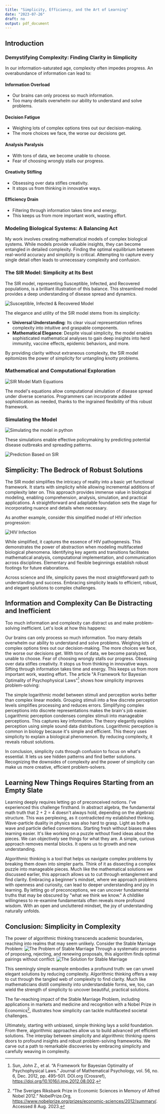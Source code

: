 ```yaml
---
title: "Simplicity, Efficiency, and the Art of Learning"
date: "2023-07-26"
draft: no
output: pdf_document
---
```


## Introduction

### Demystifying Complexity: Finding Clarity in Simplicity

In our information-saturated age, complexity often impedes progress. An overabundance of information can lead to:

#### Information Overload
- Our brains can only process so much information.
- Too many details overwhelm our ability to understand and solve problems.

#### Decision Fatigue
- Weighing lots of complex options tires out our decision-making.
- The more choices we face, the worse our decisions get.

#### Analysis Paralysis
- With tons of data, we become unable to choose.
- Fear of choosing wrongly stalls our progress.

#### Creativity Stifling
- Obsessing over data stifles creativity.
- It stops us from thinking in innovative ways.

#### Efficiency Drain
- Filtering through information takes time and energy.
- This keeps us from more important work, wasting effort.


### Modeling Biological Systems: A Balancing Act

My work involves creating mathematical models of complex biological systems. While models provide valuable insights, they can become entangled in detailed complexity. Finding the optimal equilibrium between real-world accuracy and simplicity is critical. Attempting to capture every single detail often leads to unnecessary complexity and confusion.

### The SIR Model: Simplicity at Its Best

The SIR model, representing Susceptible, Infected, and Recovered populations, is a brilliant illustration of this balance. This streamlined model provides a deep understanding of disease spread and dynamics.

![Susceptible, Infected & Recovered Model](sir.svg)

The elegance and utility of the SIR model stems from its simplicity:

* **Universal Understanding**: Its clear visual representation refines complexity into intuitive and graspable components.
* **Mathematical Elegance**: Despite visual simplicity, the model enables sophisticated mathematical analyses to gain deep insights into herd immunity, vaccine effects, epidemic behaviors, and more.

By providing clarity without extraneous complexity, the SIR model epitomizes the power of simplicity for untangling knotty problems.

### Mathematical and Computational Exploration

![SIR Model Math Equations](equation.svg)

The model's equations allow computational simulation of disease spread under diverse scenarios. Programmers can incorporate added sophistication as needed, thanks to the ingrained flexibility of this robust framework.

### Simulating the Model

![Simulating the model in python](py.svg)

These simulations enable effective policymaking by predicting potential disease outbreaks and spreading patterns.

![Prediction Based on SIR](sir_plot.png)

## Simplicity: The Bedrock of Robust Solutions

The SIR model simplifies the intricacy of reality into a basic yet functional framework. It starts with simplicity while allowing incremental additions of complexity later on. This approach provides immense value in biological modeling, enabling comprehension, analysis, simulation, and practical applications. A straightforward and adaptable foundation sets the stage for incorporating nuance and details when necessary.

As another example, consider this simplified model of HIV infection progression:

![HIV Infection](hiv.svg)

While simplified, it captures the essence of HIV pathogenesis. This demonstrates the power of abstraction when modeling multifaceted biological phenomena. Identifying key agents and transitions facilitates mathematical analysis, computational implementation, and communication across disciplines. Elementary and flexible beginnings establish robust footings for future elaborations.

Across science and life, simplicity paves the most straightforward path to understanding and success. Embracing simplicity leads to efficient, robust, and elegant solutions to complex challenges.


## Information and Complexity Can Be Distracting and Inefficient

Too much information and complexity can distract us and make problem-solving inefficient. Let's look at how this happens:

Our brains can only process so much information. Too many details overwhelm our ability to understand and solve problems.
Weighing lots of complex options tires out our decision-making. The more choices we face, the worse our decisions get.
With tons of data, we become paralyzed, unable to choose. Fear of choosing wrongly stalls our progress.
Obsessing over data stifles creativity. It stops us from thinking in innovative ways.
Sifting through information takes time and energy. This keeps us from more important work, wasting effort.
The article "A Framework for Bayesian Optimality of Psychophysical Laws"[^1^] shows how simplicity improves problem-solving:

The simple logarithmic model between stimuli and perception works better than complex linear models.
Grouping stimuli into a few discrete perception levels simplifies processing and reduces errors.
Simplifying complex perceptions into discrete representations makes the brain's job easier.
Logarithmic perception condenses complex stimuli into manageable perceptions. This captures key information.
The theory elegantly explains perception using simple sound data distributions.
Logarithmic perception is common in biology because it's simple and efficient.
This theory uses simplicity to explain a biological phenomenon. By reducing complexity, it reveals robust solutions.

In conclusion, simplicity cuts through confusion to focus on what's essential. It lets us see hidden patterns and find better solutions. Recognizing the downsides of complexity and the power of simplicity can make us more creative, efficient problem-solvers.


## Learning New Things Requires Starting from an Empty Slate

Learning deeply requires letting go of preconceived notions. I've experienced this challenge firsthand. In abstract algebra, the fundamental math truth that 2 + 2 = 4 doesn't always hold, depending on the algebraic structure. This was perplexing, as it contradicted my established thinking. Wave-particle duality in physics was also hard to grasp. Light as both a wave and particle defied conventions.
Starting fresh without biases makes learning easier. It's like working on a puzzle without fixed ideas about the pieces. We can objectively see things for what they are. A simple, curious approach removes mental blocks. It opens us to growth and new understanding.

Algorithmic thinking is a tool that helps us navigate complex problems by breaking them down into simpler parts. Think of it as dissecting a complex puzzle into manageable pieces. Much like the mathematical solutions we discussed earlier, this approach allows us to cut through entanglement and find clarity. Embracing a beginner's mindset, where we approach problems with openness and curiosity, can lead to deeper understanding and joy in learning. By letting go of preconceptions, we can uncover fundamental truths that may be obscured by "what we think we know." A childlike willingness to re-examine fundamentals often reveals more profound wisdom. With an open and uncluttered mindset, the joy of understanding naturally unfolds.

## Conclusion: Simplicity in Complexity

The power of algorithmic thinking transcends academic boundaries, reaching into realms that may seem unlikely. Consider the Stable Marriage Problem:
![The Problem of Stable Marriage](stable_marriage.svg)
Through a systematic process of proposing, rejecting, and renewing proposals, this algorithm finds optimal pairings without conflict:
![The Solution for Stable Marriage](stable_marriage_sol.svg)

This seemingly simple example embodies a profound truth: we can unveil elegant solutions by reducing complexity. Algorithmic thinking offers a way to cut through the tangled web of complexity to find clarity. Much like mathematicians distill complexity into understandable forms, we, too, can wield the strength of simplicity to uncover beautiful, practical solutions.

The far-reaching impact of the Stable Marriage Problem, including applications in markets and medicine and recognition with a Nobel Prize in Economics[^2^], illustrates how simplicity can tackle multifaceted societal challenges.

Ultimately, starting with unbiased, simple thinking lays a solid foundation. From there, algorithmic approaches allow us to build advanced yet efficient solutions. The interplay between simplicity and algorithmic thinking opens doors to profound insights and robust problem-solving frameworks. We carve out a path to remarkable discoveries by embracing simplicity and carefully weaving in complexity.


[^1^]: Sun, John Z., et al. “A Framework for Bayesian Optimality of Psychophysical Laws.” Journal of Mathematical Psychology, vol. 56, no. 6, Dec. 2012, pp. 495–501. DOI.org (Crossref), https://doi.org/10.1016/j.jmp.2012.08.002.

[^2^]: “The Sveriges Riksbank Prize in Economic Sciences in Memory of Alfred Nobel 2012.” NobelPrize.Org, https://www.nobelprize.org/prizes/economic-sciences/2012/summary/. Accessed 8 Aug. 2023.

